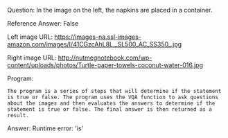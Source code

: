 Question: In the image on the left, the napkins are placed in a container.

Reference Answer: False

Left image URL: https://images-na.ssl-images-amazon.com/images/I/41CGzcAhL8L._SL500_AC_SS350_.jpg

Right image URL: http://nutmegnotebook.com/wp-content/uploads/photos/Turtle-paper-towels-coconut-water-016.jpg

Program:

```
The program is a series of steps that will determine if the statement is true or false. The program uses the VQA function to ask questions about the images and then evaluates the answers to determine if the statement is true or false. The final answer is then returned as a result.
```
Answer: Runtime error: 'is'

